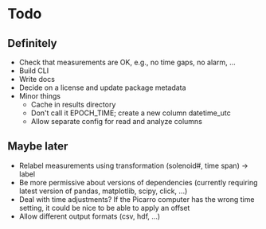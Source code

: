 # Todo

## Definitely
- Check that measurements are OK, e.g., no time gaps, no alarm, ...
- Build CLI
- Write docs
- Decide on a license and update package metadata
- Minor things
  - Cache in results directory
  - Don't call it EPOCH_TIME; create a new column datetime_utc
  - Allow separate config for read and analyze columns

## Maybe later

- Relabel measurements using transformation (solenoid#, time span) -> label
- Be more permissive about versions of dependencies (currently requiring latest version of pandas, matplotlib, scipy, click, ...)
- Deal with time adjustments? If the Picarro computer has the wrong time setting, it could be nice to be able to apply an offset
- Allow different output formats (csv, hdf, ...)
